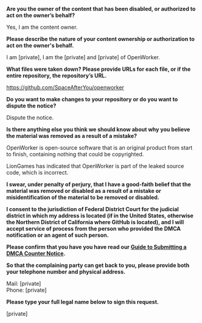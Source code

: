 **Are you the owner of the content that has been disabled, or authorized to act on the owner’s behalf?**

Yes, I am the content owner.

**Please describe the nature of your content ownership or authorization to act on the owner's behalf.**

I am [private], I am the [private] and [private] of OpenWorker.

**What files were taken down? Please provide URLs for each file, or if the entire repository, the repository’s URL.**

https://github.com/SpaceAfterYou/openworker

**Do you want to make changes to your repository or do you want to dispute the notice?**

Dispute the notice.

**Is there anything else you think we should know about why you believe the material was removed as a result of a mistake?**

OpenWorker is open-source software that is an original product from start to finish, containing nothing that could be copyrighted.

LionGames has indicated that OpenWorker is part of the leaked source code, which is incorrect.

**I swear, under penalty of perjury, that I have a good-faith belief that the material was removed or disabled as a result of a mistake or misidentification of the material to be removed or disabled.**

**I consent to the jurisdiction of Federal District Court for the judicial district in which my address is located (if in the United States, otherwise the Northern District of California where GitHub is located), and I will accept service of process from the person who provided the DMCA notification or an agent of such person.**

**Please confirm that you have you have read our <a href="https://docs.github.com/articles/guide-to-submitting-a-dmca-counter-notice">Guide to Submitting a DMCA Counter Notice</a>.**

**So that the complaining party can get back to you, please provide both your telephone number and physical address.**

Mail: [private]  
Phone: [private]  

**Please type your full legal name below to sign this request.**

[private]  
